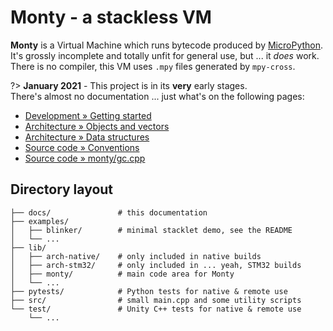 # Monty - a stackless VM

**Monty** is a Virtual Machine which runs bytecode produced by [MicroPython][MPY].<br/>
It's grossly incomplete and totally unfit for general use, but ... it _does_ work.<br/>
There is no compiler, this VM uses `.mpy` files generated by `mpy-cross`.

?> **January 2021** - This project is in its **very** early stages.  
There's almost no documentation ... just what's on the following pages:

* [Development » Getting started](dev/getting-started)
* [Architecture » Objects and vectors](arch/objects-and-vectors)
* [Architecture » Data structures](arch/data-structures)
* [Source code » Conventions](src/conventions)
* [Source code » monty/gc.cpp](src/monty-gc)

## Directory layout
```
├── docs/               # this documentation
├── examples/
│   ├── blinker/        # minimal stacklet demo, see the README
│   └── ...
├── lib/
│   ├── arch-native/    # only included in native builds
│   ├── arch-stm32/     # only included in ... yeah, STM32 builds
│   ├── monty/          # main code area for Monty
│   └── ...
├── pytests/            # Python tests for native & remote use
├── src/                # small main.cpp and some utility scripts
└── test/               # Unity C++ tests for native & remote use
    └── ...
```

[MPY]: https://micropython.org/

